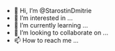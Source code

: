 - 👋 Hi, I’m @StarostinDmitrie
- 👀 I’m interested in ...
- 🌱 I’m currently learning ...
- 💞️ I’m looking to collaborate on ...
- 📫 How to reach me ...

<!---
StarostinDmitrie/StarostinDmitrie is a ✨ special ✨ repository because its `README.md` (this file) appears on your GitHub profile.
You can click the Preview link to take a look at your changes.
--->
